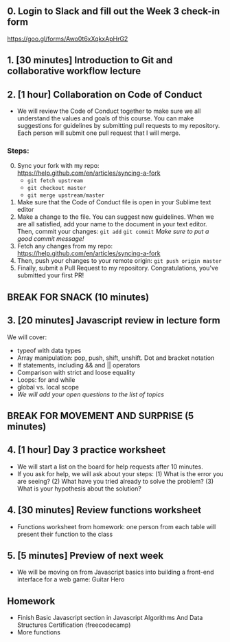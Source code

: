 ## 0. Login to Slack and fill out the Week 3 check-in form 
https://goo.gl/forms/Awo0t6xXqkxApHrG2

## 1. [30 minutes] Introduction to Git and collaborative workflow lecture

## 2. [1 hour] Collaboration on Code of Conduct
- We will review the Code of Conduct together to make sure we all understand the values and goals of this course. You can make suggestions for guidelines by submitting pull requests to my repository. Each person will submit one pull request that I will merge.
### Steps:
0. Sync your fork with my repo: https://help.github.com/en/articles/syncing-a-fork 
	* `git fetch upstream` 
	* `git checkout master` 
	* `git merge upstream/master`
1. Make sure that the Code of Conduct file is open in your Sublime text editor
2. Make a change to the file. You can suggest new guidelines. When we are all satisfied, add your name to the document in your text editor. Then, commit your changes: `git add` `git commit`
*Make sure to put a good commit message!*
3. Fetch any changes from my repo: https://help.github.com/en/articles/syncing-a-fork
4. Then, push your changes to your remote origin: `git push origin master`
5. Finally, submit a Pull Request to my repository. Congratulations, you've submitted your first PR!

## BREAK FOR SNACK (10 minutes)

## 3. [20 minutes] Javascript review in lecture form
We will cover:
- typeof with data types
- Array manipulation: pop, push, shift, unshift. Dot and bracket notation
- If statements, including && and || operators
- Comparison with strict and loose equality
- Loops: for and while
- global vs. local scope
- *We will add your open questions to the list of topics*

## BREAK FOR MOVEMENT AND SURPRISE (5 minutes)

## 4. [1 hour] Day 3 practice worksheet
- We will start a list on the board for help requests after 10 minutes.
- If you ask for help, we will ask about your steps: (1) What is the error you are seeing? (2) What have you tried already to solve the problem? (3) What is your hypothesis about the solution?


## 4. [30 minutes] Review functions worksheet
- Functions worksheet from homework: one person from each table will present their function to the class

## 5. [5 minutes] Preview of next week
- We will be moving on from Javascript basics into building a front-end interface for a web game: Guitar Hero

## Homework
- Finish Basic Javascript section in Javascript Algorithms And Data Structures Certification (freecodecamp)
- More functions